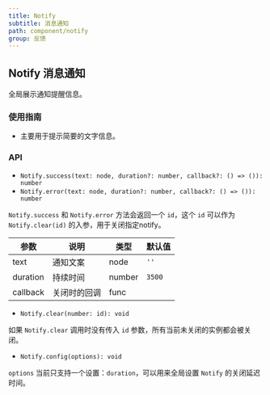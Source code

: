 ```yaml
---
title: Notify
subtitle: 消息通知
path: component/notify
group: 反馈
---
```


## Notify 消息通知

全局展示通知提醒信息。

### 使用指南

- 主要用于提示简要的文字信息。

### API

- `Notify.success(text: node, duration?: number, callback?: () => ()): number`
- `Notify.error(text: node, duration?: number, callback?: () => ()): number`

`Notify.success` 和 `Notify.error` 方法会返回一个 `id`，这个 `id` 可以作为 `Notify.clear(id)` 的入参，用于关闭指定notify。

| 参数       | 说明            | 类型     | 默认值    |
| -------- | ------------- | ------ | ------ |
| text     | 通知文案    | node   | `''`   |
| duration | 持续时间          | number | `3500` |
| callback | 关闭时的回调 | func   |        |

- `Notify.clear(number: id): void`

如果 `Notify.clear` 调用时没有传入 `id` 参数，所有当前未关闭的实例都会被关闭。

- `Notify.config(options): void`

`options` 当前只支持一个设置：`duration`，可以用来全局设置 `Notify` 的关闭延迟时间。
